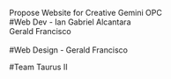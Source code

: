 

Propose Website for Creative Gemini OPC
<br>
#Web Dev - Ian Gabriel Alcantara <br> Gerald Francisco
<br> <br>
#Web Design - Gerald Francisco

#Team Taurus II
